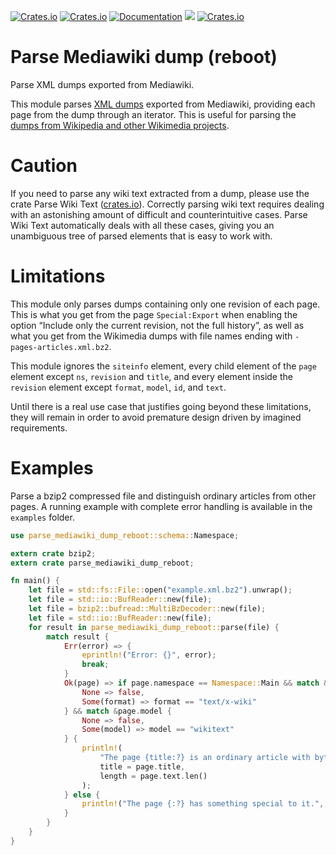 <!--
Copyright 2018 Fredrik Portström <https://portstrom.com>
Copyright (c) 2023 Olivier ROLAND
This is free software distributed under the terms specified in
the file LICENSE at the top-level directory of this distribution.
-->
[![Crates.io](https://img.shields.io/crates/v/parse_mediawiki_dump_reboot.svg)](https://crates.io/crates/parse_mediawiki_dump_reboot)
[![Crates.io](https://img.shields.io/crates/d/parse_mediawiki_dump_reboot)](https://crates.io/crates/parse_mediawiki_dump_reboot)
[![Documentation](https://docs.rs/parse_mediawiki_dump_reboot/badge.svg)](https://docs.rs/parse_mediawiki_dump_reboot)
[![](https://tokei.rs/b1/github/newca12/parse_mediawiki_dump_reboot)](https://github.com/newca12/parse_mediawiki_dump_reboot)
[![Crates.io](https://img.shields.io/crates/l/parse_mediawiki_dump_reboot.svg)](https://github.com/newca12/parse_mediawiki_dump_reboot/blob/main/LICENSE)

# Parse Mediawiki dump (reboot)

Parse XML dumps exported from Mediawiki.

This module parses [XML dumps](https://www.mediawiki.org/wiki/Help:Export) exported from Mediawiki, providing each page
from the dump through an iterator.
This is useful for parsing the [dumps from Wikipedia and other Wikimedia projects](https://dumps.wikimedia.org).

# Caution

If you need to parse any wiki text extracted from a dump, please use the crate Parse Wiki
Text ([crates.io](https://github.com/soerenmeier/parse-wiki-text-2)).
Correctly parsing wiki text requires dealing with an astonishing amount of difficult and counterintuitive cases.
Parse Wiki Text automatically deals with all these cases, giving you an unambiguous tree of parsed elements
that is easy to work with.

# Limitations

This module only parses dumps containing only one revision of each page. This is what you get from the page
`Special:Export` when enabling the option “Include only the current revision, not the full history”,
as well as what you get from the Wikimedia dumps with file names ending with `-pages-articles.xml.bz2`.

This module ignores the `siteinfo` element, every child element of the `page` element except `ns`, `revision`
and `title`, and every element inside the `revision` element except `format`, `model`, `id`, and `text`.

Until there is a real use case that justifies going beyond these limitations, they will remain in order to avoid
premature design driven by imagined requirements.

# Examples

Parse a bzip2 compressed file and distinguish ordinary articles from other pages.
A running example with complete error handling is available in the `examples` folder.

```rust
use parse_mediawiki_dump_reboot::schema::Namespace;

extern crate bzip2;
extern crate parse_mediawiki_dump_reboot;

fn main() {
    let file = std::fs::File::open("example.xml.bz2").unwrap();
    let file = std::io::BufReader::new(file);
    let file = bzip2::bufread::MultiBzDecoder::new(file);
    let file = std::io::BufReader::new(file);
    for result in parse_mediawiki_dump_reboot::parse(file) {
        match result {
            Err(error) => {
                eprintln!("Error: {}", error);
                break;
            }
            Ok(page) => if page.namespace == Namespace::Main && match &page.format {
                None => false,
                Some(format) => format == "text/x-wiki"
            } && match &page.model {
                None => false,
                Some(model) => model == "wikitext"
            } {
                println!(
                    "The page {title:?} is an ordinary article with byte length {length}.",
                    title = page.title,
                    length = page.text.len()
                );
            } else {
                println!("The page {:?} has something special to it.", page.title);
            }
        }
    }
}
```
